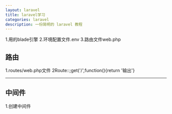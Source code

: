 ```yaml
---
layout: laravel
title: laravel学习
categories: laravel
description: 一份简明的 laravel 教程
---
```


1.用的blade引擎
2.环境配置文件.env
3.路由文件web.php

## 路由
1.routes/web.php文件
2Route::;get('/',function(){return '输出'}
***
## 中间件
1.创建中间件